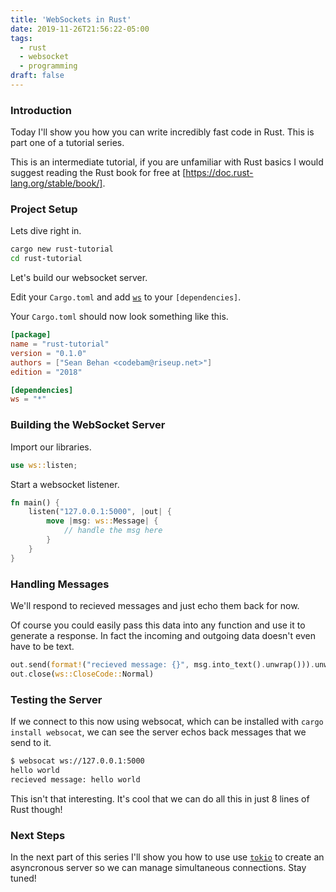```yaml
---
title: 'WebSockets in Rust'
date: 2019-11-26T21:56:22-05:00
tags:
  - rust
  - websocket
  - programming
draft: false
---
```


### Introduction

Today I'll show you how you can write incredibly fast code in Rust. This is
part one of a tutorial series.

This is an intermediate tutorial, if you are unfamiliar with Rust basics I
would suggest reading the Rust book for free at [https://doc.rust-lang.org/stable/book/].

### Project Setup

Lets dive right in.

```bash
cargo new rust-tutorial
cd rust-tutorial
```

Let's build our websocket server.

Edit your `Cargo.toml` and add [`ws`](https://docs.rs/ws/) to your
`[dependencies]`.

Your `Cargo.toml` should now look something like this.

```toml
[package]
name = "rust-tutorial"
version = "0.1.0"
authors = ["Sean Behan <codebam@riseup.net>"]
edition = "2018"

[dependencies]
ws = "*"
```

### Building the WebSocket Server

Import our libraries.

```rust
use ws::listen;
```

Start a websocket listener.

```rust
fn main() {
    listen("127.0.0.1:5000", |out| {
        move |msg: ws::Message| {
            // handle the msg here
        }
    }
}
```

### Handling Messages

We'll respond to recieved messages and just echo them back for now.

Of course you could easily pass this data into any function and use it to
generate a response. In fact the incoming and outgoing data doesn't even have
to be text.

```rust
out.send(format!("recieved message: {}", msg.into_text().unwrap())).unwrap();
out.close(ws::CloseCode::Normal)
```

### Testing the Server

If we connect to this now using websocat, which can be installed with `cargo
install websocat`, we can see the server echos back messages that we send to
it.

```sh
$ websocat ws://127.0.0.1:5000
hello world
recieved message: hello world
```

This isn't that interesting. It's cool that we can do all this in just 8 lines
of Rust though!

### Next Steps

In the next part of this series I'll show you how to use use
[`tokio`](https://docs.rs/tokio/) to create an asyncronous server so we can
manage simultaneous connections. Stay tuned!
